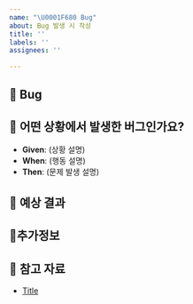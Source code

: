 ```yaml
---
name: "\U0001F680 Bug"
about: Bug 발생 시 작성
title: ''
labels: ''
assignees: ''

---
```


## 🚀 Bug

<!--- 어떤 버그인지 간결하게 설명해주세요 -->

## 📌 어떤 상황에서 발생한 버그인가요?

<!--- (가능하면) Given-When-Then 형식으로 서술해주세요 -->

- **Given**: (상황 설명)
- **When**: (행동 설명)
- **Then**: (문제 발생 설명)

## 🎯 예상 결과

<!--- 예상했던 정상적인 결과가 어떤 것이었는지 설명해주세요 -->

## 📍추가정보

<!--- 추가적인 로그, 스크린샷, 또는 관련 정보가 있다면 첨부해주세요. -->

## 📁 참고 자료

<!--- 참고 자료가 있다면 작성해 주세요. -->

- [Title](https://...)
